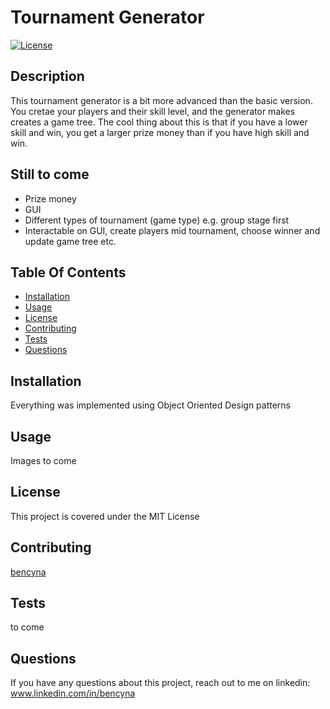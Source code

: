 # Tournament Generator
[![License](https://img.shields.io/badge/License-MIT-blue.svg)](https://opensource.org/licenses/MIT)

## Description

This tournament generator is a bit more advanced than the basic version. You cretae your players and their skill level, and the generator makes creates a game tree. The cool thing about this is that if you have a lower skill and win, you get a larger prize money than if you have high skill and win. 

## Still to come
- Prize money 
- GUI
- Different types of tournament (game type) e.g. group stage first
- Interactable on GUI, create players mid tournament, choose winner and update game tree etc.

## Table Of Contents

- [Installation](##Installation)
- [Usage](##Usage)
- [License](##License)
- [Contributing](##Contributing)
- [Tests](##Tests)
- [Questions](##Questions)

## Installation

Everything was implemented using Object Oriented Design patterns 

## Usage

Images to come

## License

This project is covered under the MIT License

## Contributing

[bencyna](https://github.com/bencyna/)

## Tests

to come

## Questions

If you have any questions about this project, reach out to me on linkedin: www.linkedin.com/in/bencyna